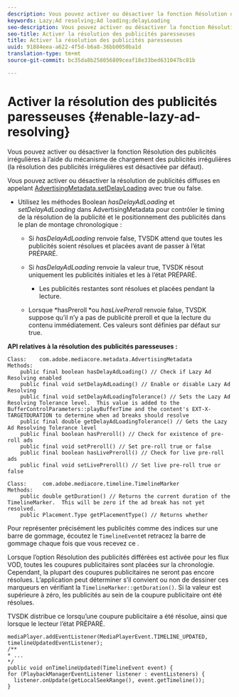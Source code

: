 ```yaml
---
description: Vous pouvez activer ou désactiver la fonction Résolution des publicités irrégulières à l’aide du mécanisme de chargement des publicités irrégulières (la résolution des publicités irrégulières est désactivée par défaut).
keywords: Lazy;Ad resolving;Ad loading;delayLoading
seo-description: Vous pouvez activer ou désactiver la fonction Résolution des publicités irrégulières à l’aide du mécanisme de chargement des publicités irrégulières (la résolution des publicités irrégulières est désactivée par défaut).
seo-title: Activer la résolution des publicités paresseuses
title: Activer la résolution des publicités paresseuses
uuid: 91884eea-a622-4f5d-b6a8-36bb0050ba1d
translation-type: tm+mt
source-git-commit: bc35da8b258056809ceaf18e33bed631047bc81b

---
```



# Activer la résolution des publicités paresseuses {#enable-lazy-ad-resolving}

Vous pouvez activer ou désactiver la fonction Résolution des publicités irrégulières à l’aide du mécanisme de chargement des publicités irrégulières (la résolution des publicités irrégulières est désactivée par défaut).

Vous pouvez activer ou désactiver la résolution de publicités diffuses en appelant [AdvertisingMetadata.setDelayLoading](https://help.adobe.com/en_US/primetime/api/psdk/javadoc_2.4/com/adobe/mediacore/metadata/AdvertisingMetadata.html#setDelayAdLoading-boolean-) avec true ou false.

* Utilisez les méthodes Boolean *hasDelayAdLoading* et *setDelayAdLoading* dans AdvertisingMetadata pour contrôler le timing de la résolution de la publicité et le positionnement des publicités dans le plan de montage chronologique :

   * Si *hasDelayAdLoading* renvoie false, TVSDK attend que toutes les publicités soient résolues et placées avant de passer à l’état PRÉPARÉ.
   * Si *hasDelayAdLoading* renvoie la valeur true, TVSDK résout uniquement les publicités initiales et les  à l’état PRÉPARÉ.

      * Les publicités restantes sont résolues et placées pendant la lecture.
   * Lorsque *hasPreroll *ou *hasLivePreroll* renvoie false, TVSDK suppose qu’il n’y a pas de publicité preroll et que la lecture du contenu  immédiatement. Ces valeurs sont définies par défaut sur true.


**API relatives à la résolution des publicités paresseuses :**

```
Class:    com.adobe.mediacore.metadata.AdvertisingMetadata 
Methods: 
    public final boolean hasDelayAdLoading() // Check if Lazy Ad Resolving enabled 
    public final void setDelayAdLoading() // Enable or disable Lazy Ad Resolving 
    public final void setDelayAdLoadingTolerance() // Sets the Lazy Ad Resolving Tolerance level.  This value is added to the BufferControlParameters::playBufferTime and the content's EXT-X-TARGETDURATION to determine when ad breaks should resolve 
    public final double getDelayAdLoadingTolerance() // Gets the Lazy Ad Resolving Tolerance level 
    public final boolean hasPreroll() // Check for existence of pre-roll ads 
    public final void setPreroll() // Set pre-roll true or false 
    public final boolean hasLivePreroll() // Check for live pre-roll ads 
    public final void setLivePreroll() // Set live pre-roll true or false

Class:     com.adobe.mediacore.timeline.TimelineMarker 
Methods: 
    public double getDuration() // Returns the current duration of the TimelineMarker.  This will be zero if the ad break has not yet resolved. 
    public Placement.Type getPlacementType() // Returns whether
```

Pour représenter précisément les publicités comme des indices sur une barre de gommage, écoutez le `TimelineEvent`et retracez la barre de gommage chaque fois que vous recevez ce .

Lorsque l’option Résolution des publicités différées est activée pour les flux VOD, toutes les coupures publicitaires sont placées sur la chronologie. Cependant, la plupart des coupures publicitaires ne seront pas encore résolues. L’application peut déterminer s’il convient ou non de dessiner ces marqueurs en vérifiant la `TimelineMarker::getDuration()`. Si la valeur est supérieure à zéro, les publicités au sein de la coupure publicitaire ont été résolues.

TVSDK distribue ce lorsqu’une coupure publicitaire a été résolue, ainsi que lorsque le lecteur  l’état PRÉPARÉ.

```
mediaPlayer.addEventListener(MediaPlayerEvent.TIMELINE_UPDATED, timelineUpdatedEventListener); 
/** 
* ... 
*/ 
public void onTimelineUpdated(TimelineEvent event) { 
for (PlaybackManagerEventListener listener : eventListeners) { 
  listener.onUpdate(getLocalSeekRange(), event.getTimeline()); 
}
```
